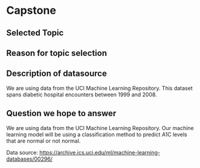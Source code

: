 # Capstone

## Selected Topic


## Reason for topic selection

## Description of datasource

We are using data from the UCI Machine Learning Repository. This dataset spans diabetic hospital encounters between 1999 and 2008.

## Question we hope to answer

We are using data from the UCI Machine Learning Repository. Our machine learning model will be using a classification method to predict A1C levels that are normal or not normal.

Data source: https://archive.ics.uci.edu/ml/machine-learning-databases/00296/
